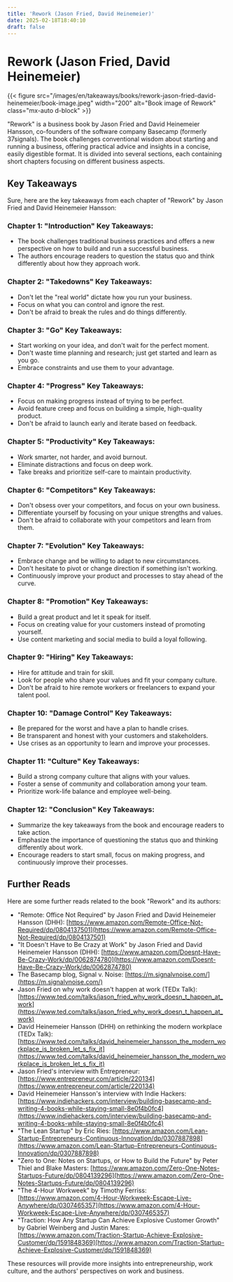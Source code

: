 ```yaml
---
title: 'Rework (Jason Fried, David Heinemeier)'
date: 2025-02-18T18:40:10
draft: false
---
```


# Rework (Jason Fried, David Heinemeier)

{{< figure src="/images/en/takeaways/books/rework-jason-fried-david-heinemeier/book-image.jpeg" width="200" alt="Book image of Rework" class="mx-auto d-block" >}}

"Rework" is a business book by Jason Fried and David Heinemeier Hansson, co-founders of the software company Basecamp (formerly 37signals). The book challenges conventional wisdom about starting and running a business, offering practical advice and insights in a concise, easily digestible format. It is divided into several sections, each containing short chapters focusing on different business aspects.

## **Key Takeaways**

Sure, here are the key takeaways from each chapter of "Rework" by Jason Fried and David Heinemeier Hansson:

### **Chapter 1: "Introduction" Key Takeaways:**

- The book challenges traditional business practices and offers a new perspective on how to build and run a successful business.
- The authors encourage readers to question the status quo and think differently about how they approach work.

### **Chapter 2: "Takedowns" Key Takeaways:**

- Don't let the "real world" dictate how you run your business.
- Focus on what you can control and ignore the rest.
- Don't be afraid to break the rules and do things differently.

### **Chapter 3: "Go" Key Takeaways:**

- Start working on your idea, and don't wait for the perfect moment.
- Don't waste time planning and research; just get started and learn as you go.
- Embrace constraints and use them to your advantage.

### **Chapter 4: "Progress" Key Takeaways:**

- Focus on making progress instead of trying to be perfect.
- Avoid feature creep and focus on building a simple, high-quality product.
- Don't be afraid to launch early and iterate based on feedback.

### **Chapter 5: "Productivity" Key Takeaways:**

- Work smarter, not harder, and avoid burnout.
- Eliminate distractions and focus on deep work.
- Take breaks and prioritize self-care to maintain productivity.

### **Chapter 6: "Competitors" Key Takeaways:**

- Don't obsess over your competitors, and focus on your own business.
- Differentiate yourself by focusing on your unique strengths and values.
- Don't be afraid to collaborate with your competitors and learn from them.

### **Chapter 7: "Evolution" Key Takeaways:**

- Embrace change and be willing to adapt to new circumstances.
- Don't hesitate to pivot or change direction if something isn't working.
- Continuously improve your product and processes to stay ahead of the curve.

### **Chapter 8: "Promotion" Key Takeaways:**

- Build a great product and let it speak for itself.
- Focus on creating value for your customers instead of promoting yourself.
- Use content marketing and social media to build a loyal following.

### **Chapter 9: "Hiring" Key Takeaways:**

- Hire for attitude and train for skill.
- Look for people who share your values and fit your company culture.
- Don't be afraid to hire remote workers or freelancers to expand your talent pool.

### **Chapter 10: "Damage Control" Key Takeaways:**

- Be prepared for the worst and have a plan to handle crises.
- Be transparent and honest with your customers and stakeholders.
- Use crises as an opportunity to learn and improve your processes.

### **Chapter 11: "Culture" Key Takeaways:**

- Build a strong company culture that aligns with your values.
- Foster a sense of community and collaboration among your team.
- Prioritize work-life balance and employee well-being.

### Chapter 12: "Conclusion" Key Takeaways:

- Summarize the key takeaways from the book and encourage readers to take action.
- Emphasize the importance of questioning the status quo and thinking differently about work.
- Encourage readers to start small, focus on making progress, and continuously improve their processes.

## Further Reads

Here are some further reads related to the book "Rework" and its authors:

- "Remote: Office Not Required" by Jason Fried and David Heinemeier Hansson (DHH): [https://www.amazon.com/Remote-Office-Not-Required/dp/0804137501](https://www.amazon.com/Remote-Office-Not-Required/dp/0804137501)
- "It Doesn't Have to Be Crazy at Work" by Jason Fried and David Heinemeier Hansson (DHH): [https://www.amazon.com/Doesnt-Have-Be-Crazy-Work/dp/0062874780](https://www.amazon.com/Doesnt-Have-Be-Crazy-Work/dp/0062874780)
- The Basecamp blog, Signal v. Noise: [https://m.signalvnoise.com/](https://m.signalvnoise.com/)
- Jason Fried on why work doesn't happen at work (TEDx Talk): [https://www.ted.com/talks/jason_fried_why_work_doesn_t_happen_at_work](https://www.ted.com/talks/jason_fried_why_work_doesn_t_happen_at_work)
- David Heinemeier Hansson (DHH) on rethinking the modern workplace (TEDx Talk): [https://www.ted.com/talks/david_heinemeier_hansson_the_modern_workplace_is_broken_let_s_fix_it](https://www.ted.com/talks/david_heinemeier_hansson_the_modern_workplace_is_broken_let_s_fix_it)
- Jason Fried's interview with Entrepreneur: [https://www.entrepreneur.com/article/220134](https://www.entrepreneur.com/article/220134)
- David Heinemeier Hansson's interview with Indie Hackers: [https://www.indiehackers.com/interview/building-basecamp-and-writing-4-books-while-staying-small-8e0f4b0fc4](https://www.indiehackers.com/interview/building-basecamp-and-writing-4-books-while-staying-small-8e0f4b0fc4)
- "The Lean Startup" by Eric Ries: [https://www.amazon.com/Lean-Startup-Entrepreneurs-Continuous-Innovation/dp/0307887898](https://www.amazon.com/Lean-Startup-Entrepreneurs-Continuous-Innovation/dp/0307887898)
- "Zero to One: Notes on Startups, or How to Build the Future" by Peter Thiel and Blake Masters: [https://www.amazon.com/Zero-One-Notes-Startups-Future/dp/0804139296](https://www.amazon.com/Zero-One-Notes-Startups-Future/dp/0804139296)
- "The 4-Hour Workweek" by Timothy Ferriss: [https://www.amazon.com/4-Hour-Workweek-Escape-Live-Anywhere/dp/0307465357](https://www.amazon.com/4-Hour-Workweek-Escape-Live-Anywhere/dp/0307465357)
- "Traction: How Any Startup Can Achieve Explosive Customer Growth" by Gabriel Weinberg and Justin Mares: [https://www.amazon.com/Traction-Startup-Achieve-Explosive-Customer/dp/1591848369](https://www.amazon.com/Traction-Startup-Achieve-Explosive-Customer/dp/1591848369)

These resources will provide more insights into entrepreneurship, work culture, and the authors' perspectives on work and business.
